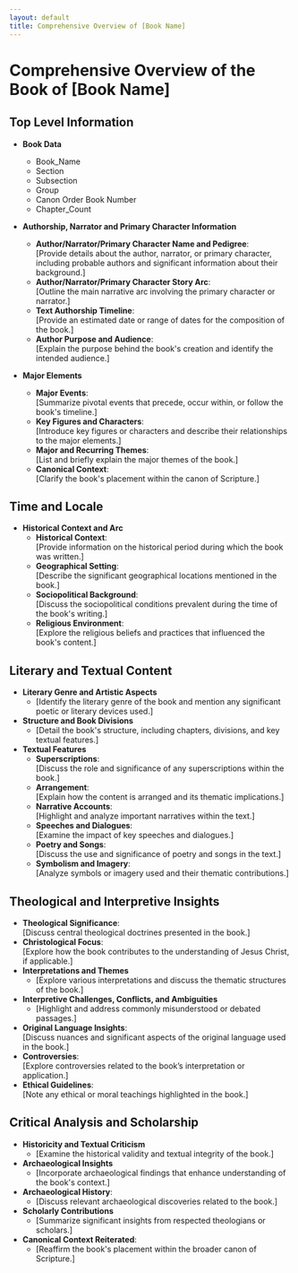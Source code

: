 ```yaml
---
layout: default
title: Comprehensive Overview of [Book Name]
---
```


# Comprehensive Overview of the Book of [Book Name]

## Top Level Information
- **Book Data**
  - Book_Name
  - Section
  - Subsection
  - Group
  - Canon Order Book Number
  - Chapter_Count
- **Authorship, Narrator and Primary Character Information**
  - **Author/Narrator/Primary Character Name and Pedigree**:  
    [Provide details about the author, narrator, or primary character, including probable authors and significant information about their background.]
  - **Author/Narrator/Primary Character Story Arc**:  
    [Outline the main narrative arc involving the primary character or narrator.]
  - **Text Authorship Timeline**:  
    [Provide an estimated date or range of dates for the composition of the book.]
  - **Author Purpose and Audience**:  
    [Explain the purpose behind the book's creation and identify the intended audience.]

- **Major Elements**
  - **Major Events**:  
    [Summarize pivotal events that precede, occur within, or follow the book's timeline.]
  - **Key Figures and Characters**:  
    [Introduce key figures or characters and describe their relationships to the major elements.]
  - **Major and Recurring Themes**:  
    [List and briefly explain the major themes of the book.]
  - **Canonical Context**:  
    [Clarify the book's placement within the canon of Scripture.]

## Time and Locale
- **Historical Context and Arc**
  - **Historical Context**:  
    [Provide information on the historical period during which the book was written.]
  - **Geographical Setting**:  
    [Describe the significant geographical locations mentioned in the book.]
  - **Sociopolitical Background**:  
    [Discuss the sociopolitical conditions prevalent during the time of the book's writing.]
  - **Religious Environment**:  
    [Explore the religious beliefs and practices that influenced the book's content.]

## Literary and Textual Content
- **Literary Genre and Artistic Aspects**
  - [Identify the literary genre of the book and mention any significant poetic or literary devices used.]
- **Structure and Book Divisions**
  - [Detail the book's structure, including chapters, divisions, and key textual features.]
- **Textual Features**
  - **Superscriptions**:  
    [Discuss the role and significance of any superscriptions within the book.]
  - **Arrangement**:  
    [Explain how the content is arranged and its thematic implications.]
  - **Narrative Accounts**:  
    [Highlight and analyze important narratives within the text.]
  - **Speeches and Dialogues**:  
    [Examine the impact of key speeches and dialogues.]
  - **Poetry and Songs**:  
    [Discuss the use and significance of poetry and songs in the text.]
  - **Symbolism and Imagery**:  
    [Analyze symbols or imagery used and their thematic contributions.]

## Theological and Interpretive Insights
- **Theological Significance**:  
  [Discuss central theological doctrines presented in the book.]
- **Christological Focus**:  
  [Explore how the book contributes to the understanding of Jesus Christ, if applicable.]
- **Interpretations and Themes**
  - [Explore various interpretations and discuss the thematic structures of the book.]
- **Interpretive Challenges, Conflicts, and Ambiguities**
  - [Highlight and address commonly misunderstood or debated passages.]
- **Original Language Insights**:  
  [Discuss nuances and significant aspects of the original language used in the book.]
- **Controversies**:  
  [Explore controversies related to the book’s interpretation or application.]
- **Ethical Guidelines**:  
  [Note any ethical or moral teachings highlighted in the book.]

## Critical Analysis and Scholarship
- **Historicity and Textual Criticism**
  - [Examine the historical validity and textual integrity of the book.]
- **Archaeological Insights**
  - [Incorporate archaeological findings that enhance understanding of the book's context.]
- **Archaeological History**:  
  - [Discuss relevant archaeological discoveries related to the book.]
- **Scholarly Contributions**
  - [Summarize significant insights from respected theologians or scholars.]
- **Canonical Context Reiterated**:  
  - [Reaffirm the book's placement within the broader canon of Scripture.]
